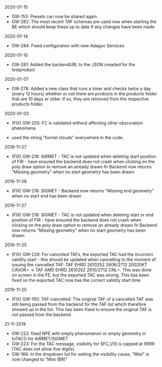 2020-01-15
* GW-153: Presets can now be shared again.
* GW-282: The most recent TAF schemas are used now when starting the BE which should keep these up to date if any changes have been made

2020-01-14
* GW-284: Fixed configuration with new Adaguc Services

2020-01-10
* GW-281: Added the backendURL to the JSON creaded for the testproduct 

2020-01-07
* GW-278: Added a new class that runs a timer and checks twice a day (every 12 hours) whether or not there are products in the products folder that are 10 days or older. If so, they are removed from the respective products folder.

2020-01-03
* (FIX) GW-205: FC is validated without affecting other obscuration phenomena
- used the string "funnel clouds" everywhere in the code.

2019-11-27
* (FIX) GW-218: AIRMET - TAC is not updated when deleting start position of FIR - have ensured the backend does not crash when clicking on the poly draw option to remove an already drawn fir
    Backend now returns "Missing geometry" when no start geometry has been drawn

2019-11-28
* (FIX) GW-218: SIGMET - Backend now returns "Missing end geometry" when no start end has been drawn

2019-11-27
* (FIX) GW-218: SIGMET - TAC is not updated when deleting start or end position of FIR - have ensured the backend does not crash when clicking on the poly draw option to remove an already drawn fir
    Backend now returns "Missing geometry" when no start geometry has been drawn

2019-11-25
* (FIX) GW-229: For cancelled TAFs, the exported TAC had the incorrect validity start - this should be updated when cancelling to the moment of issuing the cancelled TAF: TAF EHRD 261025Z 2606/2712 20020KT CAVOK= -> TAF AMD EHRD 261025Z 2610/2712 CNL=. This was done on screen in the FE, but the exported TAC was wrong. This has been fixed so the exported TAC now has the correct validity start time

2019-11-25
* (FIX) GW-193: TAF-cancelled: The original TAF of a cancelled TAF was still being passed from the backend for the TAF list which therefore showed up in the list. This has been fixed to ensure the original TAF is not passed from the backend. 

21-11-2019
- GW-222: fixed NPE with empty phenomenon or empty geometry in toTAC() for AIRMET/SIGMET
- GW-223: For the TAC message, visibility for SFC_VIS is capped at 9999 (TAC does not allow five digits).
- GW-166: In the dropdown list for setting the visibility cause, "Mist" is now changed to "Mist (BR)"
